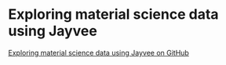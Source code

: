 # Exploring material science data using Jayvee

[Exploring material science data using Jayvee on GitHub](https://github.com/jvalue/Exploring-Materials-Science-Data-Using-Jayvee)